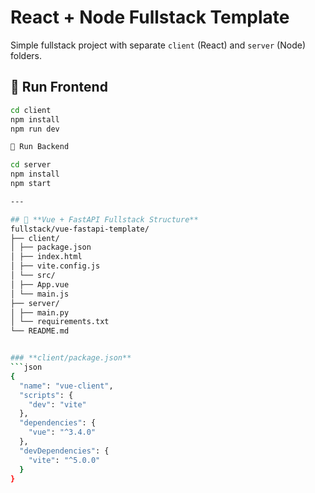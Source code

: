 # React + Node Fullstack Template

Simple fullstack project with separate `client` (React) and `server` (Node) folders.

## 🚀 Run Frontend
```bash
cd client
npm install
npm run dev

🚀 Run Backend

cd server
npm install
npm start

---

## 📂 **Vue + FastAPI Fullstack Structure**
fullstack/vue-fastapi-template/
├── client/
│ ├── package.json
│ ├── index.html
│ ├── vite.config.js
│ └── src/
│ ├── App.vue
│ └── main.js
├── server/
│ ├── main.py
│ └── requirements.txt
└── README.md


### **client/package.json**
```json
{
  "name": "vue-client",
  "scripts": {
    "dev": "vite"
  },
  "dependencies": {
    "vue": "^3.4.0"
  },
  "devDependencies": {
    "vite": "^5.0.0"
  }
}



